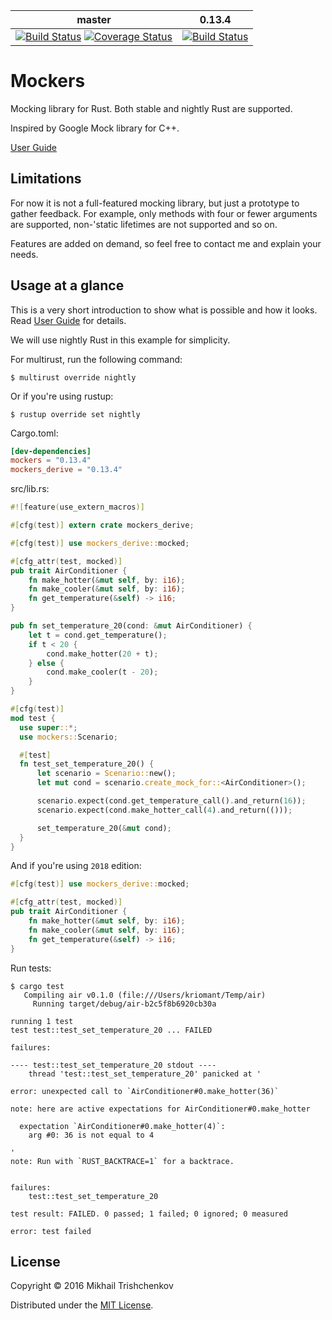 
| master | 0.13.4 |
| ------ | ----- |
| [![Build Status](https://travis-ci.org/kriomant/mockers.svg?branch=master)](https://travis-ci.org/kriomant/mockers) [![Coverage Status](https://coveralls.io/repos/github/kriomant/mockers/badge.svg?branch=master)](https://coveralls.io/github/kriomant/mockers?branch=master) | [![Build Status](https://travis-ci.org/kriomant/mockers.svg?branch=0.13.4)](https://travis-ci.org/kriomant/mockers) |



# Mockers

Mocking library for Rust. Both stable and nightly Rust are supported.

Inspired by Google Mock library for C++.

[User Guide]

## Limitations

For now it is not a full-featured mocking library, but just
a prototype to gather feedback. For example, only methods with
four or fewer arguments are supported, non-'static lifetimes are not
supported and so on.

Features are added on demand, so feel free to contact me and explain your
needs.

## Usage at a glance

This is a very short introduction to show what is possible and
how it looks. Read [User Guide] for details.

We will use nightly Rust in this example for simplicity.

For multirust, run the following command:
```
$ multirust override nightly
```

Or if you're using rustup:

```
$ rustup override set nightly
```

Cargo.toml:

```toml
[dev-dependencies]
mockers = "0.13.4"
mockers_derive = "0.13.4"
```

src/lib.rs:

```rust
#![feature(use_extern_macros)]

#[cfg(test)] extern crate mockers_derive;

#[cfg(test)] use mockers_derive::mocked;

#[cfg_attr(test, mocked)]
pub trait AirConditioner {
    fn make_hotter(&mut self, by: i16);
    fn make_cooler(&mut self, by: i16);
    fn get_temperature(&self) -> i16;
}

pub fn set_temperature_20(cond: &mut AirConditioner) {
    let t = cond.get_temperature();
    if t < 20 {
        cond.make_hotter(20 + t);
    } else {
        cond.make_cooler(t - 20);
    }
}

#[cfg(test)]
mod test {
  use super::*;
  use mockers::Scenario;

  #[test]
  fn test_set_temperature_20() {
      let scenario = Scenario::new();
      let mut cond = scenario.create_mock_for::<AirConditioner>();

      scenario.expect(cond.get_temperature_call().and_return(16));
      scenario.expect(cond.make_hotter_call(4).and_return(()));

      set_temperature_20(&mut cond);
  }
}
```

And if you're using `2018` edition:

```rust
#[cfg(test)] use mockers_derive::mocked;

#[cfg_attr(test, mocked)]
pub trait AirConditioner {
    fn make_hotter(&mut self, by: i16);
    fn make_cooler(&mut self, by: i16);
    fn get_temperature(&self) -> i16;
}
```

Run tests:

```
$ cargo test
   Compiling air v0.1.0 (file:///Users/kriomant/Temp/air)
     Running target/debug/air-b2c5f8b6920cb30a

running 1 test
test test::test_set_temperature_20 ... FAILED

failures:

---- test::test_set_temperature_20 stdout ----
	thread 'test::test_set_temperature_20' panicked at '

error: unexpected call to `AirConditioner#0.make_hotter(36)`

note: here are active expectations for AirConditioner#0.make_hotter

  expectation `AirConditioner#0.make_hotter(4)`:
    arg #0: 36 is not equal to 4

'
note: Run with `RUST_BACKTRACE=1` for a backtrace.


failures:
    test::test_set_temperature_20

test result: FAILED. 0 passed; 1 failed; 0 ignored; 0 measured

error: test failed
```

## License

Copyright © 2016 Mikhail Trishchenkov

Distributed under the [MIT License](LICENSE).

[User Guide]: doc/guide.md
